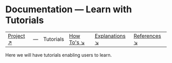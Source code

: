 # Documentation &mdash; Learn with Tutorials

|||||||
|---|---|---|---|---|---|
|[Project ↗](../README.md)|&mdash;|Tutorials|[How To's ↘](howtos.md)|[Explanations ↘](explanations.md)|[References ↘](ref/index.md)|

Here we will have tutorials enabling users to learn.
